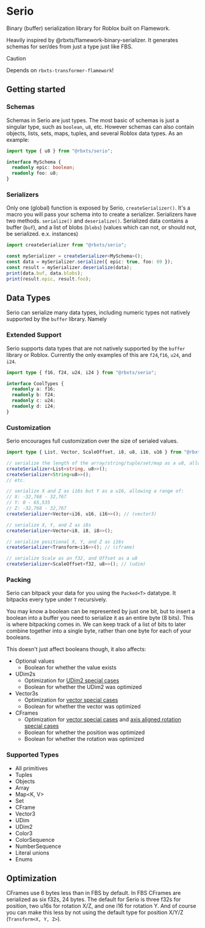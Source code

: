 # Serio

Binary (buffer) serialization library for Roblox built on Flamework.

Heavily inspired by @rbxts/flamework-binary-serializer. It generates schemas for ser/des from just a type just like FBS.

> [!CAUTION]
> Depends on `rbxts-transformer-flamework`!

## Getting started

### Schemas

Schemas in Serio are just types. The most basic of schemas is just a singular type, such as `boolean`, `u8`, etc. However schemas can also contain objects, lists, sets, maps, tuples, and several Roblox data types. As an example:

```ts
import type { u8 } from "@rbxts/serio";

interface MySchema {
  readonly epic: boolean;
  readonly foo: u8;
}
```

### Serializers

Only one (global) function is exposed by Serio, `createSerializer()`. It's a macro you will pass your schema into to create a serializer. Serializers have two methods. `serialize()` and `deserialize()`. Serialized data contains a buffer (`buf`), and a list of blobs (`blobs`) (values which can not, or should not, be serialized. e.x. instances)

```ts
import createSerializer from "@rbxts/serio";

const mySerializer = createSerializer<MySchema>();
const data = mySerializer.serialize({ epic: true, foo: 69 });
const result = mySerializer.deserialize(data);
print(data.buf, data.blobs);
print(result.epic, result.foo);
```

## Data Types

Serio can serialize many data types, including numeric types not natively supported by the `buffer` library. Namely

### Extended Support

Serio supports data types that are not natively supported by the `buffer` library or Roblox. Currently the only examples of this are `f24`,`f16`, `u24`, and `i24`.

```ts
import type { f16, f24, u24, i24 } from "@rbxts/serio";

interface CoolTypes {
  readonly a: f16;
  readonly b: f24;
  readonly c: u24;
  readonly d: i24;
}
```

### Customization

Serio encourages full customization over the size of serialed values.

```ts
import type { List, Vector, ScaleOffset, i8, u8, i16, u16 } from "@rbxts/serio";

// serialize the length of the array/string/tuple/set/map as a u8, allowing a maximum of 255 elements (which most arrays under under anyways)
createSerializer<List<string, u8>>();
createSerializer<String<u8>>();
// etc.

// serialize X and Z as i16s but Y as a u16, allowing a range of:
// X: -32,768 - 32,767
// Y: 0 - 65,535
// Z: -32,768 - 32,767
createSerializer<Vector<i16, u16, i16>>(); // (vector3)

// serialize X, Y, and Z as i8s
createSerializer<Vector<i8, i8, i8>>();

// serialize positional X, Y, and Z as i16s
createSerializer<Transform<i16>>(); // (cframe)

// serialize Scale as an f32, and Offset as a u8
createSerializer<ScaleOffset<f32, u8>>(); // (udim)
```

### Packing

Serio can bitpack your data for you using the `Packed<T>` datatype. It bitpacks every type under `T` recursively.

You may know a boolean can be represented by just one bit, but to insert a boolean into a buffer you need to serialize it as an entire byte (8 bits). This is where bitpacking comes in. We can keep track of a list of bits to later combine together into a single byte, rather than one byte for each of your booleans.

This doesn't just affect booleans though, it also affects:

- Optional values
  - Boolean for whether the value exists
- UDim2s
  - Optimization for [UDim2 special cases](https://github.com/R-unic/serio/blob/master/src/constants.ts#L123)
  - Boolean for whether the UDim2 was optimized
- Vector3s
  - Optimization for [vector special cases](https://github.com/R-unic/serio/blob/master/src/constants.ts#L37)
  - Boolean for whether the vector was optimized
- CFrames
  - Optimization for [vector special cases](https://github.com/R-unic/serio/blob/master/src/constants.ts#L37) and [axis aligned rotation special cases](https://github.com/R-unic/serio/blob/master/src/constants.ts#L8)
  - Boolean for whether the position was optimized
  - Boolean for whether the rotation was optimized

### Supported Types

- All primitives
- Tuples
- Objects
- Array<T>
- Map<K, V>
- Set<T>
- CFrame
- Vector3
- UDim
- UDim2
- Color3
- ColorSequence
- NumberSequence
- Literal unions
- Enums

## Optimization

CFrames use 6 bytes less than in FBS by default. In FBS CFrames are serialized as six f32s, 24 bytes. The default for Serio is three f32s for position, two u16s for rotation X/Z, and one i16 for rotation Y. And of course you can make this less by not using the default type for position X/Y/Z (`Transform<X, Y, Z>`).

